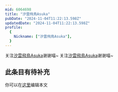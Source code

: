 ```yaml
---
mid: 6064698
title: "汐雲飛鳥Asuka"
pubDate: "2024-11-04T11:22:13.598Z"
updatedDate: "2024-11-04T11:22:13.598Z"
profile:
  {
    Nickname: ["汐雲飛鳥Asuka"],
  }
---
```


关注[汐雲飛鳥Asuka](https://space.bilibili.com/6064698)谢谢喵~ 关注[汐雲飛鳥Asuka](https://space.bilibili.com/6064698)谢谢喵~

## 此条目有待补充
你可以在[这里](https://github.com/Yuhanawa/VTuber.ICU-Content/edit/master/v/汐雲飛鳥Asuka/index.md)编辑本文
